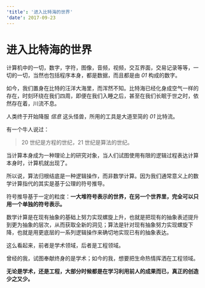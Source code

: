 ```yaml
---
'title': '进入比特海的世界'
'date': 2017-09-23
---
```

# 进入比特海的世界

计算机中的一切，数字，字符，图像，音频，视频，交互界面，交易记录等等，一切的一切，当然也包括程序本身，都是数据，而且都是由 *01* 构成的数字。

如今，我们置身在比特的汪洋大海里，而浑然不知。比特海已经化身成空气一样的存在，时刻环绕在我们四周，即便在我们入睡之后，甚至在我们长眠于世之时，依然存在着，川流不息。

人类终于开始降服 *信息* 这头怪兽，所用的工具是大道至简的 *01* 比特流。

有一个牛人说过：

>  20 世纪是方程的世纪，21 世纪是算法的世纪。

当计算本身成为一种理论上的研究对象，当人们试图使用有限的逻辑过程表达计算本身时，计算机就出现了。

所以说，算法归根结底是一种逻辑操作，而非数学计算。因为我们通常意义上的数学计算指代的其实是基于公理的符号推导。

符号推导基于一定的粒度：**一大堆符号表示的世界，在另一个世界里，完全可以只用一个单独的符号表示。**

数学计算是在现有抽象的基础上努力实现螺旋上升，也就是把现有的抽象表述提升到更为抽象的层次，从而获取全新的洞见；算法是针对现有抽象努力实现螺旋下降，也就是用更底层的一系列逻辑操作来确切地实现已有的抽象表达。

这么看起来，前者是学术领域，后者是工程领域。

曾经的我，试图奉献终身的是学术；如今的我，想要把生命热情挥洒在工程领域。

**无论是学术，还是工程，大部分时候都是在学习利用前人的成果而已，真正的创造少之又少。**